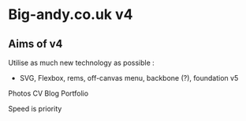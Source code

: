 # Big-andy.co.uk v4

## Aims of v4

Utilise as much new technology as possible :
* SVG, Flexbox, rems, off-canvas menu, backbone (?), foundation v5

Photos
CV
Blog
Portfolio

Speed is priority


